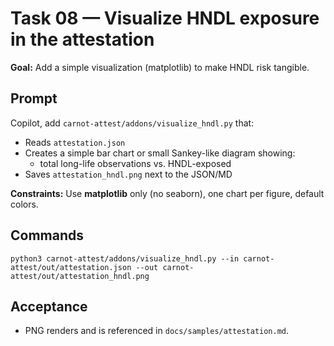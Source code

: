 # Task 08 — Visualize HNDL exposure in the attestation

**Goal:** Add a simple visualization (matplotlib) to make HNDL risk tangible.

## Prompt
Copilot, add `carnot-attest/addons/visualize_hndl.py` that:
- Reads `attestation.json`
- Creates a simple bar chart or small Sankey-like diagram showing:
  - total long-life observations vs. HNDL-exposed
- Saves `attestation_hndl.png` next to the JSON/MD

**Constraints:** Use **matplotlib** only (no seaborn), one chart per figure, default colors.

## Commands
```
python3 carnot-attest/addons/visualize_hndl.py --in carnot-attest/out/attestation.json --out carnot-attest/out/attestation_hndl.png
```

## Acceptance
- PNG renders and is referenced in `docs/samples/attestation.md`.
